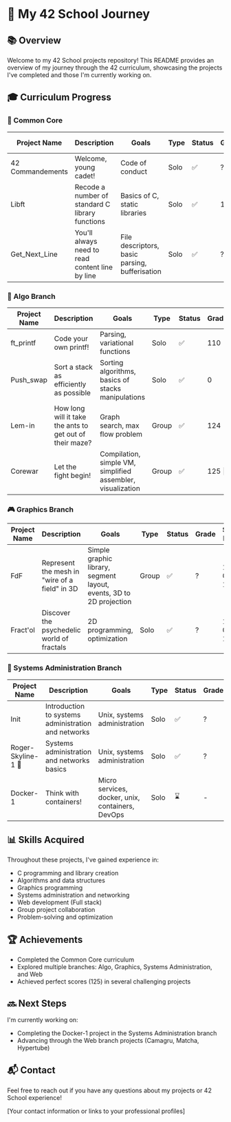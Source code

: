 # 🚀 My 42 School Journey

## 📚 Overview

Welcome to my 42 School projects repository! This README provides an overview of my journey through the 42 curriculum, showcasing the projects I've completed and those I'm currently working on.

## 🎓 Curriculum Progress

### 🏁 Common Core

| Project Name | Description | Goals | Type | Status | Grade | Start Date | End Date |
|--------------|-------------|-------|------|--------|-------|------------|----------|
| 42 Commandements | Welcome, young cadet! | Code of conduct | Solo | ✅ | ? | 18-11-05 | 18-11-05 |
| Libft | Recode a number of standard C library functions | Basics of C, static libraries | Solo | ✅ | 124 | 18-11-06 | 18-11-19 |
| Get_Next_Line | You'll always need to read content line by line | File descriptors, basic parsing, bufferisation | Solo | ✅ | ? | 18-11-19 | 18-11-21 |

### 🔱 Algo Branch

| Project Name | Description | Goals | Type | Status | Grade | Start Date | End Date |
|--------------|-------------|-------|------|--------|-------|------------|----------|
| ft_printf | Code your own printf! | Parsing, variational functions | Solo | ✅ | 110 | 18-11-30 | 18-12-23 |
| Push_swap | Sort a stack as efficiently as possible | Sorting algorithms, basics of stacks manipulations | Solo | ✅ | 0 | 18-12-27 | 19-02-11 |
| Lem-in | How long will it take the ants to get out of their maze? | Graph search, max flow problem | Group | ✅ | 124 | 19-03-06 | 19-04-29 |
| Corewar | Let the fight begin! | Compilation, simple VM, simplified assembler, visualization | Group | ✅ | 125 🌟 | 19-30-04 | 19-07-15 |

### 🎮 Graphics Branch

| Project Name | Description | Goals | Type | Status | Grade | Start Date | End Date |
|--------------|-------------|-------|------|--------|-------|------------|----------|
| FdF | Represent the mesh in "wire of a field" in 3D | Simple graphic library, segment layout, events, 3D to 2D projection | Group | ✅ | ? | 19-01-17 | 19-02-14 |
| Fract'ol | Discover the psychedelic world of fractals | 2D programming, optimization | Solo | ✅ | ? | 19-02-14 | 19-03-04 |

### 🔐 Systems Administration Branch

| Project Name | Description | Goals | Type | Status | Grade | Start Date | End Date |
|--------------|-------------|-------|------|--------|-------|------------|----------|
| Init | Introduction to systems administration and networks | Unix, systems administration | Solo | ✅ | ? | 18-12-13 | 18-12-22 |
| Roger-Skyline-1 🌟 | Systems administration and networks basics | Unix, systems administration | Solo | ✅ | ? | 19-08-01 | 19-08-08 |
| Docker-1 | Think with containers! | Micro services, docker, unix, containers, DevOps | Solo | ⌛ | - | - | - |

## 📊 Skills Acquired

Throughout these projects, I've gained experience in:

- C programming and library creation
- Algorithms and data structures
- Graphics programming
- Systems administration and networking
- Web development (Full stack)
- Group project collaboration
- Problem-solving and optimization

## 🏆 Achievements

- Completed the Common Core curriculum
- Explored multiple branches: Algo, Graphics, Systems Administration, and Web
- Achieved perfect scores (125) in several challenging projects

## 🔜 Next Steps

I'm currently working on:
- Completing the Docker-1 project in the Systems Administration branch
- Advancing through the Web branch projects (Camagru, Matcha, Hypertube)

## 📬 Contact

Feel free to reach out if you have any questions about my projects or 42 School experience!

[Your contact information or links to your professional profiles]
